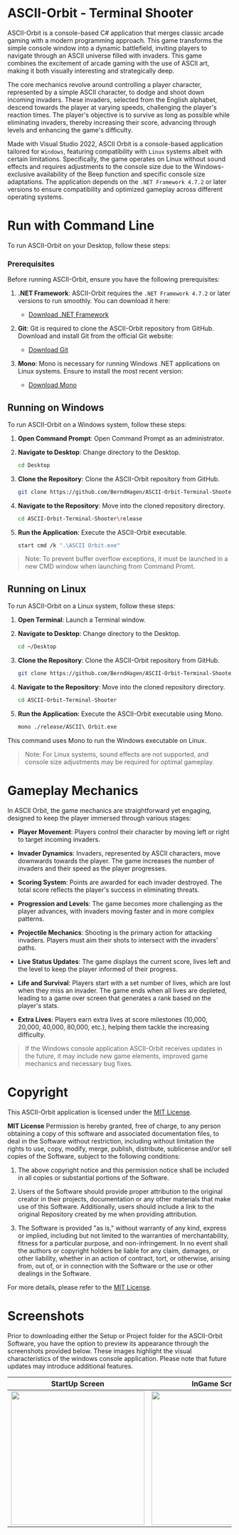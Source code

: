 # ASCII-Orbit - Terminal Shooter

ASCII-Orbit is a console-based C# application that merges classic arcade gaming with a modern programming approach. This game transforms the simple console window into a dynamic battlefield, inviting players to navigate through an ASCII universe filled with invaders. This game combines the excitement of arcade gaming with the use of ASCII art, making it both visually interesting and strategically deep.

The core mechanics revolve around controlling a player character, represented by a simple ASCII character, to dodge and shoot down incoming invaders. These invaders, selected from the English alphabet, descend towards the player at varying speeds, challenging the player's reaction times. The player's objective is to survive as long as possible while eliminating invaders, thereby increasing their score, advancing through levels and enhancing the game's difficulty.

Made with Visual Studio 2022, ASCII Orbit is a console-based application tailored for `Windows`, featuring compatibility with `Linux` systems albeit with certain limitations. Specifically, the game operates on Linux without sound effects and requires adjustments to the console size due to the Windows-exclusive availability of the Beep function and specific console size adaptations. The application depends on the `.NET Framework 4.7.2` or later versions to ensure compatibility and optimized gameplay across different operating systems.

# Run with Command Line

To run ASCII-Orbit on your Desktop, follow these steps:

### Prerequisites

Before running ASCII-Orbit, ensure you have the following prerequisites:

1. **.NET Framework**: ASCII-Orbit requires the `.NET Framework 4.7.2` or later versions to run smoothly. You can download it here:
   - [Download .NET Framework](https://dotnet.microsoft.com/download/dotnet-framework)
   
2. **Git**: Git is required to clone the ASCII-Orbit repository from GitHub. Download and install Git from the official Git website:
   - [Download Git](https://git-scm.com/)

3. **Mono**: Mono is necessary for running Windows .NET applications on Linux systems. Ensure to install the most recent version:
   - [Download Mono](https://www.mono-project.com/download/stable/)


## Running on Windows

To run ASCII-Orbit on a Windows system, follow these steps:

1. **Open Command Prompt**: Open Command Prompt as an administrator.

2. **Navigate to Desktop**: Change directory to the Desktop.
   ```bash
   cd Desktop

3. **Clone the Repository**: Clone the ASCII-Orbit repository from GitHub.
   ```bash
   git clone https://github.com/BerndHagen/ASCII-Orbit-Terminal-Shooter.git

4. **Navigate to the Repository**: Move into the cloned repository directory.
   ```bash
   cd ASCII-Orbit-Terminal-Shooter\release

5. **Run the Application**: Execute the ASCII-Orbit executable.
   ```bash
   start cmd /k ".\ASCII Orbit.exe"

> Note: To prevent buffer overflow exceptions, it must be launched in a new CMD window when launching from Command Promt.  

## Running on Linux

To run ASCII-Orbit on a Linux system, follow these steps:

1. **Open Terminal**: Launch a Terminal window.

2. **Navigate to Desktop**: Change directory to the Desktop.
   ```bash
   cd ~/Desktop
   
3. **Clone the Repository**: Clone the ASCII-Orbit repository from GitHub.
   ```bash
   git clone https://github.com/BerndHagen/ASCII-Orbit-Terminal-Shooter.git

4. **Navigate to the Repository**: Move into the cloned repository directory.
   ```bash
   cd ASCII-Orbit-Terminal-Shooter

5. **Run the Application**: Execute the ASCII-Orbit executable using Mono.
   ```bash
   mono ./release/ASCII\ Orbit.exe
   
This command uses Mono to run the Windows executable on Linux.
> Note: For Linux systems, sound effects are not supported, and console size adjustments may be required for optimal gameplay.

# Gameplay Mechanics

In ASCII Orbit, the game mechanics are straightforward yet engaging, designed to keep the player immersed through various stages:

- **Player Movement**: Players control their character by moving left or right to target incoming invaders.

- **Invader Dynamics**: Invaders, represented by ASCII characters, move downwards towards the player. The game increases the number of invaders and their speed as the player progresses.

- **Scoring System**: Points are awarded for each invader destroyed. The total score reflects the player's success in eliminating threats.

- **Progression and Levels**: The game becomes more challenging as the player advances, with invaders moving faster and in more complex patterns.

- **Projectile Mechanics**: Shooting is the primary action for attacking invaders. Players must aim their shots to intersect with the invaders' paths.

- **Live Status Updates**: The game displays the current score, lives left and the level to keep the player informed of their progress.

- **Life and Survival**: Players start with a set number of lives, which are lost when they miss an invader. The game ends when all lives are depleted, leading to a game over screen that generates a rank based on the player's stats.

- **Extra Lives**: Players earn extra lives at score milestones (10,000, 20,000, 40,000, 80,000, etc.), helping them tackle the increasing difficulty.
  
> If the Windows console application ASCII-Orbit receives updates in the future, it may include new game elements, improved game mechanics and necessary bug fixes.

# Copyright

This ASCII-Orbit application is licensed under the [MIT License](LICENSE).

**MIT License**
Permission is hereby granted, free of charge, to any person obtaining a copy of this software and associated documentation files, to deal in the Software without restriction, including without limitation the rights to use, copy, modify, merge, publish, distribute, sublicense and/or sell copies of the Software, subject to the following conditions:

1. The above copyright notice and this permission notice shall be included in all copies or substantial portions of the Software.

2. Users of the Software should provide proper attribution to the original creator in their projects, documentation or any other materials that make use of this Software. Additionally, users should include a link to the original Repository created by me when providing attribution.

3. The Software is provided "as is," without warranty of any kind, express or implied, including but not limited to the warranties of merchantability, fitness for a particular purpose, and non-infringement. In no event shall the authors or copyright holders be liable for any claim, damages, or other liability, whether in an action of contract, tort, or otherwise, arising from, out of, or in connection with the Software or the use or other dealings in the Software.

For more details, please refer to the [MIT License](LICENSE).

# Screenshots
Prior to downloading either the Setup or Project folder for the ASCII-Orbit Software, you have the option to preview its appearance through the screenshots provided below. These images highlight the visual characteristics of the windows console application. Please note that future updates may introduce additional features.

| StartUp Screen               | InGame Screen                | GameOver Screen              |
|------------------------------|------------------------------|------------------------------|
| <img src="https://github.com/BerndHagen/ASCII-Orbit-Terminal-Shooter/raw/main/img/v1.0.0-ascii-orbit-title.png" width="300px"> | <img src="https://github.com/BerndHagen/ASCII-Orbit-Terminal-Shooter/raw/main/img/v1.0.0-ascii-orbit-game.png" width="300px"> | <img src="https://github.com/BerndHagen/ASCII-Orbit-Terminal-Shooter/raw/main/img/v1.0.0-ascii-orbit-gameover.png" width="300px"> |

